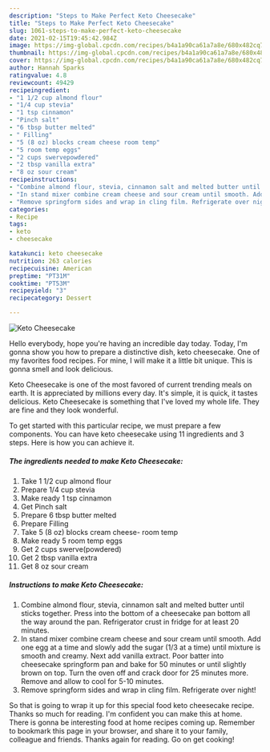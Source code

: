 ```yaml
---
description: "Steps to Make Perfect Keto Cheesecake"
title: "Steps to Make Perfect Keto Cheesecake"
slug: 1061-steps-to-make-perfect-keto-cheesecake
date: 2021-02-15T19:45:42.984Z
image: https://img-global.cpcdn.com/recipes/b4a1a90ca61a7a8e/680x482cq70/keto-cheesecake-recipe-main-photo.jpg
thumbnail: https://img-global.cpcdn.com/recipes/b4a1a90ca61a7a8e/680x482cq70/keto-cheesecake-recipe-main-photo.jpg
cover: https://img-global.cpcdn.com/recipes/b4a1a90ca61a7a8e/680x482cq70/keto-cheesecake-recipe-main-photo.jpg
author: Hannah Sparks
ratingvalue: 4.8
reviewcount: 49429
recipeingredient:
- "1 1/2 cup almond flour"
- "1/4 cup stevia"
- "1 tsp cinnamon"
- "Pinch salt"
- "6 tbsp butter melted"
- " Filling"
- "5 (8 oz) blocks cream cheese room temp"
- "5 room temp eggs"
- "2 cups swervepowdered"
- "2 tbsp vanilla extra"
- "8 oz sour cream"
recipeinstructions:
- "Combine almond flour, stevia, cinnamon salt and melted butter until sticks together. Press into the bottom of a cheesecake pan bottom all the way around the pan. Refrigerator crust in fridge for at least 20 minutes."
- "In stand mixer combine cream cheese and sour cream until smooth. Add one egg at a time and slowly add the sugar (1/3 at a time) until mixture is smooth and creamy. Next add vanilla extract. Poor batter into cheesecake springform pan and bake for 50 minutes or until slightly brown on top. Turn the oven off and crack door for 25 minutes more. Remove and allow to cool for 5-10 minutes."
- "Remove springform sides and wrap in cling film. Refrigerate over night!"
categories:
- Recipe
tags:
- keto
- cheesecake

katakunci: keto cheesecake 
nutrition: 263 calories
recipecuisine: American
preptime: "PT31M"
cooktime: "PT53M"
recipeyield: "3"
recipecategory: Dessert

---
```



![Keto Cheesecake](https://img-global.cpcdn.com/recipes/b4a1a90ca61a7a8e/680x482cq70/keto-cheesecake-recipe-main-photo.jpg)

Hello everybody, hope you're having an incredible day today. Today, I'm gonna show you how to prepare a distinctive dish, keto cheesecake. One of my favorites food recipes. For mine, I will make it a little bit unique. This is gonna smell and look delicious.



Keto Cheesecake is one of the most favored of current trending meals on earth. It is appreciated by millions every day. It's simple, it is quick, it tastes delicious. Keto Cheesecake is something that I've loved my whole life. They are fine and they look wonderful.


To get started with this particular recipe, we must prepare a few components. You can have keto cheesecake using 11 ingredients and 3 steps. Here is how you can achieve it.

<!--inarticleads1-->

##### The ingredients needed to make Keto Cheesecake:

1. Take 1 1/2 cup almond flour
1. Prepare 1/4 cup stevia
1. Make ready 1 tsp cinnamon
1. Get Pinch salt
1. Prepare 6 tbsp butter melted
1. Prepare  Filling
1. Take 5 (8 oz) blocks cream cheese- room temp
1. Make ready 5 room temp eggs
1. Get 2 cups swerve(powdered)
1. Get 2 tbsp vanilla extra
1. Get 8 oz sour cream




<!--inarticleads2-->

##### Instructions to make Keto Cheesecake:

1. Combine almond flour, stevia, cinnamon salt and melted butter until sticks together. Press into the bottom of a cheesecake pan bottom all the way around the pan. Refrigerator crust in fridge for at least 20 minutes.
1. In stand mixer combine cream cheese and sour cream until smooth. Add one egg at a time and slowly add the sugar (1/3 at a time) until mixture is smooth and creamy. Next add vanilla extract. Poor batter into cheesecake springform pan and bake for 50 minutes or until slightly brown on top. Turn the oven off and crack door for 25 minutes more. Remove and allow to cool for 5-10 minutes.
1. Remove springform sides and wrap in cling film. Refrigerate over night!




So that is going to wrap it up for this special food keto cheesecake recipe. Thanks so much for reading. I'm confident you can make this at home. There is gonna be interesting food at home recipes coming up. Remember to bookmark this page in your browser, and share it to your family, colleague and friends. Thanks again for reading. Go on get cooking!
